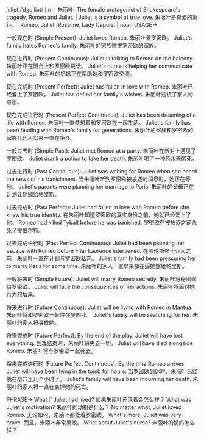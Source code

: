 juliet:/ˈdʒuːliət/ | n. | 朱丽叶 |The female protagonist of Shakespeare's tragedy, Romeo and Juliet. | Juliet is a symbol of true love. 朱丽叶是真爱的象征。| Romeo, Juliet |Rosaline, Lady Capulet | noun
USAGE->

一般现在时 (Simple Present):
Juliet loves Romeo. 朱丽叶爱罗密欧。
Juliet's family hates Romeo's family.  朱丽叶的家族憎恨罗密欧的家族。

现在进行时 (Present Continuous):
Juliet is talking to Romeo on the balcony. 朱丽叶正在阳台上和罗密欧说话。
Juliet's nurse is helping her communicate with Romeo. 朱丽叶的奶妈正在帮助她和罗密欧交流。

现在完成时 (Present Perfect):
Juliet has fallen in love with Romeo. 朱丽叶已经爱上了罗密欧。
Juliet has defied her family's wishes. 朱丽叶违抗了家人的意愿。

现在完成进行时 (Present Perfect Continuous):
Juliet has been dreaming of a life with Romeo. 朱丽叶一直梦想着和罗密欧在一起生活。
Juliet's family has been feuding with Romeo's family for generations.  朱丽叶的家族和罗密欧的家族几代人以来一直在争斗。

一般过去时 (Simple Past):
Juliet met Romeo at a party. 朱丽叶在派对上遇见了罗密欧。
Juliet drank a potion to fake her death. 朱丽叶喝了一种药水来假死。


过去进行时 (Past Continuous):
Juliet was waiting for Romeo when she heard the news of his banishment. 当朱丽叶听到罗密欧被放逐的消息时，她正在等他。
Juliet's parents were planning her marriage to Paris. 朱丽叶的父母正在计划让她嫁给帕里斯。

过去完成时 (Past Perfect):
Juliet had fallen in love with Romeo before she knew his true identity. 在朱丽叶知道罗密欧的真实身份之前，她就已经爱上了他。
Romeo had killed Tybalt before he was banished. 罗密欧在被放逐之前杀死了提伯尔特。

过去完成进行时 (Past Perfect Continuous):
Juliet had been planning her escape with Romeo before Friar Laurence intervened.  在劳伦斯修士介入之前，朱丽叶一直在计划与罗密欧私奔。
Juliet's family had been pressuring her to marry Paris for some time.  朱丽叶的家人一直以来都在逼她嫁给帕里斯。

一般将来时 (Simple Future):
Juliet will marry Romeo secretly. 朱丽叶将秘密嫁给罗密欧。
Juliet will face the consequences of her actions. 朱丽叶将面对她行为的后果。


将来进行时 (Future Continuous):
Juliet will be living with Romeo in Mantua. 朱丽叶将和罗密欧一起住在曼图亚。
Juliet's family will be searching for her. 朱丽叶的家人将寻找她。

将来完成时 (Future Perfect):
By the end of the play, Juliet will have lost everything. 到戏结束时，朱丽叶将失去一切。
Juliet will have died alongside Romeo. 朱丽叶将与罗密欧一起死去。

将来完成进行时 (Future Perfect Continuous):
By the time Romeo arrives, Juliet will have been lying in the tomb for hours. 当罗密欧到达时，朱丽叶已经躺在墓穴里几个小时了。
Juliet's family will have been mourning her death. 朱丽叶的家人将一直在哀悼她的死亡。

PHRASE->
What if Juliet had lived? 如果朱丽叶还活着会怎么样？
What was Juliet's motivation? 朱丽叶的动机是什么？
No matter what, Juliet loved Romeo. 无论如何，朱丽叶都爱着罗密欧。
What's more, Juliet was very brave.  而且，朱丽叶非常勇敢。
What about Juliet's nurse?  朱丽叶的奶妈怎么样？
